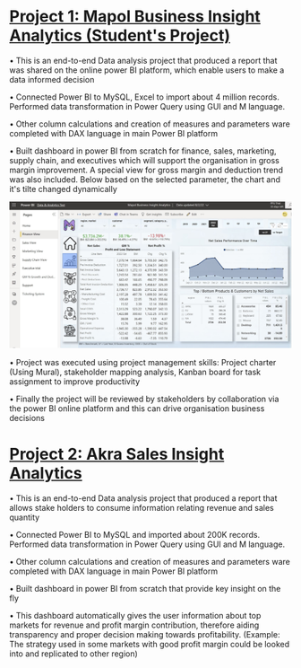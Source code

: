 # [Project 1: Mapol Business Insight Analytics (Student's Project)](https://github.com/Ola-20/PowerBI-projects)

•	This is an end-to-end Data analysis project that produced a report that was shared on the online power BI platform, which enable users to make a data informed decision

•	Connected Power BI to MySQL, Excel to import about 4 million records. Performed data transformation in Power Query using GUI and M language.

•	Other column calculations and creation of measures and parameters ware completed with DAX language in main Power BI platform

•	Built dashboard in power BI from scratch for finance, sales, marketing, supply chain, and executives which will support the organisation in gross margin improvement. A special view for gross margin and deduction trend was also included. Below based on the selected parameter, the chart and it's tilte changed dynamically


![](/images/finance_view.JPG)

• Project was executed using project management skills: Project charter (Using Mural), stakeholder mapping analysis, Kanban board for task assignment to improve productivity

• Finally the project will be reviewed by stakeholders by collaboration via the power BI online platform and this can drive organisation business decisions





# [Project 2: Akra Sales Insight Analytics](https://github.com/Ola-20/PowerBI-projects/blob/main/Akra/ReadMe.md)

•	This is an end-to-end Data analysis project that produced a report that allows stake holders to consume information relating revenue and sales quantity

•	Connected Power BI to MySQL and imported about 200K records. Performed data transformation in Power Query using GUI and M language.

•	Other column calculations and creation of measures and parameters ware completed with DAX language in main Power BI platform

•	Built dashboard in power BI from scratch that provide key insight on the fly

•	This dashboard automatically gives the user information about top markets for revenue and profit margin contribution, therefore aiding transparency and proper decision making towards profitability. (Example: The strategy used in some markets with good profit margin could be looked into and replicated to other region)
